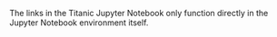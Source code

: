 The links in the Titanic Jupyter Notebook only function directly in the Jupyter Notebook environment itself.